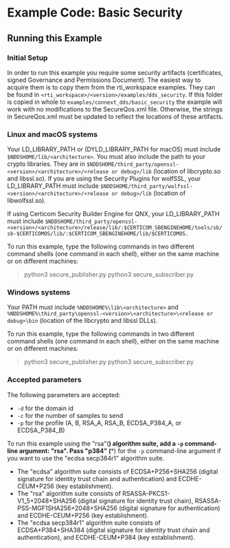 # Example Code: Basic Security

## Running this Example

### Initial Setup

In order to run this example you require some security artifacts (certificates,
signed Governance and Permissions Document). The easiest way to acquire them is
to copy them from the rti_workspace examples. They can be found in
`<rti_workspace>/<version>/examples/dds_security`. If this folder is copied in
whole to `examples/connext_dds/basic_security` the example will work with no
modifications to the SecureQos.xml file. Otherwise, the strings in
SecureQos.xml must be updated to reflect the locations of these artifacts.

### Linux and macOS systems

Your LD_LIBRARY_PATH or (DYLD_LIBRARY_PATH for macOS) must include
`$NDDSHOME/lib/<architecture>`.
You must also include the path to your crypto libraries. They are in
`$NDDSHOME/third_party/openssl-<version>/<architecture>/<release or debug>/lib`
(location of libcrypto.so and libssl.so).
If you are using the Security Plugins for wolfSSL, your LD_LIBRARY_PATH must
include
`$NDDSHOME/third_party/wolfssl-<version>/<architecture>/<release or debug>/lib`
(location of libwolfssl.so).

If using Certicom Security Builder Engine for QNX, your LD_LIBRARY_PATH must
include
`$NDDSHOME/third_party/openssl-<version>/<architecture>/release/lib/:$CERTICOM_SBENGINEHOME/tools/sb/sb-$CERTICOMOS/lib/:$CERTICOM_SBENGINEHOME/lib/$CERTICOMOS.`

To run this example, type the following commands in two different command
shells (one command in each shell), either on the same machine or on different
machines:

  > python3 secure_publisher.py
  > python3 secure_subscriber.py

### Windows systems

Your PATH must include
`%NDDSHOME%\lib\<architecture>` and
`%NDDSHOME%\third_party\openssl-<version>\<architecture>\<release or debug>\bin`
(location of the libcrypto and libssl DLLs).

To run this example, type the following commands in two different command
shells (one command in each shell), either on the same machine or on different
machines:

  > python3 secure_publisher.py
  > python3 secure_subscriber.py

### Accepted parameters

The following parameters are accepted:

- `-d` for the domain id
- `-c` for the number of samples to send
- `-p` for the profile (A, B, RSA_A, RSA_B, ECDSA_P384_A, or ECDSA_P384_B)

To run this example
using the "rsa"(**) algorithm suite, add a `-p` command-line argument: "rsa".
Pass "p384" (***) for the `-p` command-line argument if you want to use the
"ecdsa secp384r1" algorithm suite.

-   The "ecdsa" algorithm suite consists of ECDSA+P256+SHA256 (digital signature
for identity trust chain and authentication) and ECDHE-CEUM+P256
(key establishment).
-   The "rsa" algorithm suite consists of RSASSA-PKCS1-V1_5+2048+SHA256 (digital
signature for identity trust chain), RSASSA-PSS-MGF1SHA256+2048+SHA256
(digital signature for authentication) and ECDHE-CEUM+P256 (key establishment).
-   The "ecdsa secp384r1" algorithm suite consists of ECDSA+P384+SHA384 (digital
signature for identity trust chain and authentication), and ECDHE-CEUM+P384
(key establishment).
